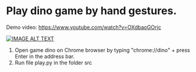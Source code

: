 # Play dino game by hand gestures.
Demo video: https://www.youtube.com/watch?v=OXdbaoGOrjc

[![IMAGE ALT TEXT](http://img.youtube.com/vi/OXdbaoGOrjc/0.jpg)](http://www.youtube.com/watch?v=OXdbaoGOrjc "Video Title")


1. Open game dino on Chrome browser by typing "chrome://dino" + press Enter in the address bar.
2. Run file play.py in the folder src
